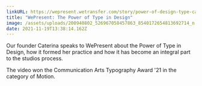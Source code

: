```yaml
---
linkURL: https://wepresent.wetransfer.com/story/power-of-design-type-caterina-bianchini/
title: "WePresent: The Power of Type in Design"
image: /assets/uploads/200940802_526967058457863_8540172654813692714_n.jpeg
date: 2021-11-19T13:38:14.162Z
---
```

Our founder Caterina speaks to WePresent about the Power of Type in Design, how it formed her practice and how it has become an integral part to the studios process.

The video won the Communication Arts Typography Award '21 in the category of Motion.